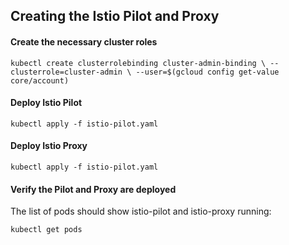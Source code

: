 ## Creating the Istio Pilot and Proxy

#### Create the necessary cluster roles

`kubectl create clusterrolebinding cluster-admin-binding \
    --clusterrole=cluster-admin \
    --user=$(gcloud config get-value core/account)`


#### Deploy Istio Pilot

`kubectl apply -f istio-pilot.yaml`

#### Deploy Istio Proxy

`kubectl apply -f istio-pilot.yaml`

#### Verify the Pilot and Proxy are deployed

The list of pods should show istio-pilot and istio-proxy running:

`kubectl get pods`
